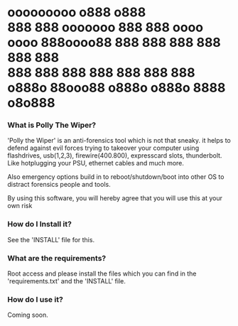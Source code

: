 
ooooooooo            o888  o888             
 888    888  ooooooo   888   888 oooo   oooo 
 888oooo88 888     888 888   888  888   888  
 888       888     888 888   888   888 888   
o888o        88ooo88  o888o o888o    8888    
                                  o8o888     
============================================

### What is Polly The Wiper?
'Polly the Wiper' is an anti-forensics tool which is not that sneaky. it helps to 
defend against evil forces trying to takeover your computer using flashdrives,
usb(1,2,3), firewire(400.800), expresscard slots, thunderbolt. Like hotplugging
your PSU, ethernet cables and much more. 

Also emergency options build in to reboot/shutdown/boot into other OS to distract 
forensics people and tools.

By using this software, you will hereby agree that you will use this at your own risk

### How do I Install it?
See the 'INSTALL' file for this.

### What are the requirements?
Root access and please install the files which you can find in the 'requirements.txt' 
and the 'INSTALL' file.

### How do I use it?
Coming soon.
